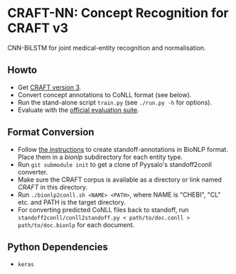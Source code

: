 # CRAFT-NN: Concept Recognition for CRAFT v3

CNN-BiLSTM for joint medical-entity recognition and normalisation.


## Howto

- Get [CRAFT version 3](https://github.com/UCDenver-ccp/CRAFT/).
- Convert concept annotations to CoNLL format (see below).
- Run the stand-alone script `train.py` (see `./run.py -h` for options).
- Evaluate with the [official evaluation suite](https://github.com/UCDenver-ccp/craft-shared-tasks).


## Format Conversion

- Follow [the instructions](https://github.com/UCDenver-ccp/CRAFT/wiki/Alternative-annotation-file-formats) to create standoff-annotations in BioNLP format. Place them in a _bionlp_ subdirectory for each entity type.
- Run `git submodule init` to get a clone of Pyysalo's standoff2conll converter.
- Make sure the CRAFT corpus is available as a directory or link named _CRAFT_ in this directory.
- Run `./bionlp2conll.sh <NAME> <PATH>`, where NAME is "CHEBI", "CL" etc. and PATH is the target directory.
- For converting predicted CoNLL files back to standoff, run `standoff2conll/conll2standoff.py < path/to/doc.conll > path/to/doc.bionlp` for each document.


## Python Dependencies

- `keras`
